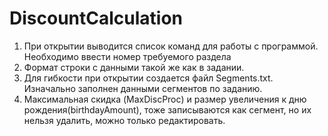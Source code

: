 # DiscountCalculation
1. При открытии выводится список команд для работы с программой. Необходимо ввести номер требуемого раздела
2. Формат строки с данными такой же как в задании.
3. Для гибкости при открытии создается файл Segments.txt. Изначально заполнен данными сегментов по заданию.
4. Максимальная скидка (MaxDiscProc) и размер увеличения к дню рождения(birthdayAmount), тоже записываются как сегмент, но их нельзя удалить, можно только редактировать. 

